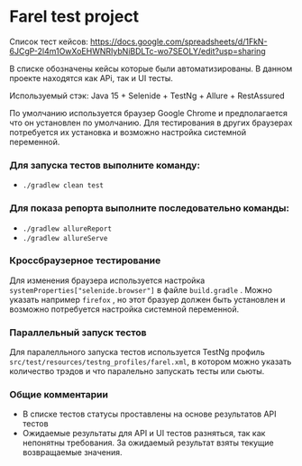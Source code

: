 # Farel test project
Список тест кейсов: https://docs.google.com/spreadsheets/d/1FkN-6JCgP-2l4m1OwXoEHWNRIybNiBDLTc-wo7SEOLY/edit?usp=sharing

В списке обозначены кейсы которые были автоматизированы.
В данном проекте находятся как APi, так и UI тесты.

Используемый стэк: Java 15 + Selenide + TestNg + Allure + RestAssured

По умолчанию используется браузер Google Chrome и предполагается что он установлен по умолчанию. Для тестирования в других браузерах потребуется их установка и возможно настройка системной переменной.

### Для запуска тестов выполните команду: 
- ```./gradlew clean test```
### Для показа репорта выполните последовательно команды:
- ```./gradlew allureReport```
- ```./gradlew allureServe```
### Кроссбраузерное тестирование
Для изменения браузера используется настройка ```systemProperties["selenide.browser"]``` в файле ```build.gradle``` . Можно указать например ```firefox``` , но этот бразуер должен быть установлен и возможно потребуется настройка системной переменной.
### Параллельный запуск тестов
Для паралелльного запуска тестов используется TestNg профиль ```src/test/resources/testng_profiles/farel.xml```, в котором можно указать количество трэдов и что паралельно запускать тесты или сьюты.

### Общие комментарии
- В списке тестов статусы проставлены на основе результатов API тестов
- Ожидаемые результаты для API и UI тестов разняться, так как непонятны требования. За ожидаемый результат взяты текущие возвращаемые значения.



